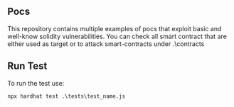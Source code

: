## Pocs 
This repository contains multiple examples of pocs that exploit basic and well-know solidity vulnerabilities.
You can check all smart contract that are either used as target or  to attack  smart-contracts under .\contracts
## Run Test
To run the test use:
```
npx hardhat test .\tests\test_name.js
```
